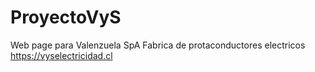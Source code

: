 # ProyectoVyS
Web page para Valenzuela SpA Fabrica de protaconductores electricos
 https://vyselectricidad.cl

